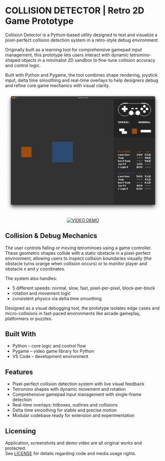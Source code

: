 # COLLISION DETECTOR | Retro 2D Game Prototype

Collision Detector is a Python-based utility designed to test and visualize a pixel-perfect collision detection system in a retro-style debug environment.

Originally built as a learning tool for comprehensive gamepad input management, this prototype lets users interact with dynamic tetromino-shaped objects in a minimalist 2D sandbox to fine-tune collision accuracy and control logic.

Built with Python and Pygame, the tool combines shape rendering, joystick input, delta time smoothing and real-time overlays to help designers debug and refine core game mechanics with visual clarity.

<img src="https://github.com/tetrotibo/collisiondetector/blob/main/screenshots/a_game_01.png?raw=true" style="max-width: 100%;" alt="Collision Detector Screenshot">

<p align="center">
  <a href="https://www.youtube.com/watch?v=dummy-link">
    <img src="https://img.shields.io/badge/VIDEO%20DEMO-5c7fa3?style=for-the-badge&logo=youtube&logoColor=white" alt="VIDEO DEMO">
  </a>
</p>








## Collision & Debug Mechanics

The user controls falling or moving tetrominoes using a game controller. These geometric shapes collide with a static obstacle in a pixel-perfect environment, allowing users to inspect collision boundaries visually (the obstacle turns orange when collision occurs) or to monitor player and obstacle x and y coordinates.

The system also handles:
- 5 different speeds: normal, slow, fast, pixel-per-pixel, block-per-block
- rotation and movement logic
- consistent physics via delta time smoothing

Designed as a visual debugging tool, the prototype isolates edge cases and micro-collisions in fast-paced environments like arcade gameplay, platformers or puzzles.

## Built With

- Python – core logic and control flow
- Pygame – video game library for Python
- VS Code – development environment

## Features

- Pixel-perfect collision detection system with live visual feedback
- Tetromino shapes with dynamic movement and rotation
- Comprehensive gamepad input management with single-frame detection
- Real-time overlays: hitboxes, outlines and collisions
- Delta time smoothing for stable and precise motion
- Modular codebase ready for extension and experimentation

## Licensing
Application, screenshots and demo video are all original works and protected.  
See [LICENSE](https://github.com/tetrotibo/collisiondetector/tree/main) for details regarding code and media usage rights.
